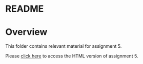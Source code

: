 README
================

Overview
========

This folder contains relevant material for assignment 5.

Please [click here](https://stat545-ubc-hw-2019-20.github.io/stat545-hw-lijingyiran/hw_05/a5.html) to access the HTML version of assignment 5.
